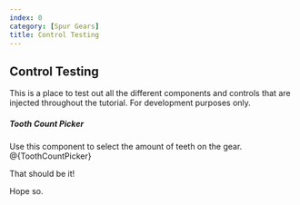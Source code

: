 ```yaml
---
index: 0
category: [Spur Gears]
title: Control Testing
---
```


## Control Testing

This is a place to test out all the different components and controls that are injected throughout the tutorial. For development purposes only.

##### Tooth Count Picker

Use this component to select the amount of teeth on the gear.
@{ToothCountPicker}

That should be it!

Hope so.
